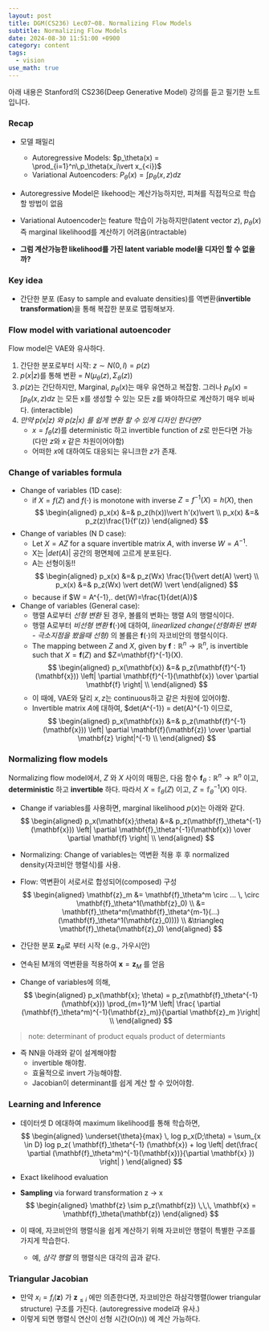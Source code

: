 ```yaml
---
layout: post
title: DGM(CS236) Lec07~08. Normalizing Flow Models
subtitle: Normalizing Flow Models
date: 2024-08-30 11:51:00 +0900
category: content
tags:
  - vision
use_math: true
---
```


아래 내용은 Stanford의 CS236(Deep Generative Model) 강의를 듣고 필기한 노트입니다.

### Recap
- 모델 패밀리
    - Autoregressive Models: $p_\theta(x) = \prod_{i=1}^n\,p_\theta(x_i\vert x_{<i})$
    - Variational Autoencoders: $P_\theta(x) = \int p_\theta(x,z)dz$
- Autoregressive Model은 likehood는 계산가능하지만, 피쳐를 직접적으로 학습할 방법이 없음
- Variational Autoencoder는 feature 학습이 가능하지만(latent vector $z$), $p_\theta(x)$ 즉 marginal likelihood를 계산하기 어려움(intractable)

- **그럼 계산가능한 likelihood를 가진 latent variable model을 디자인 할 수 없을까?**

### Key idea
- 간단한 분포 (Easy to sample and evaluate densities)를 역변환(**invertible transformation**)을 통해 복잡한 분포로 맵핑해보자.


### Flow model with variational autoencoder
Flow model은 VAE와 유사하다.
1. 간단한 분포로부터 시작: $z \sim N(0, I) = p(z)$
2. $p(x \vert  z)$를 통해 변환 = $N(\mu_\theta(z), \Sigma_\theta(z))$
3. $p(z)$는 간단하지만, Marginal, $p_\theta(x)$는 매우 유연하고 복잡함. 그러나 $p_\theta(x)=\int p_\theta(x, z)dz$ 는 모든 x를 생성할 수 있는 모든 z를 봐야하므로 계산하기 매우 비싸다. (interactible)
4. *만약 $p(x|z)$ 와 $p(z|x)$ 를 쉽게 변환 할 수 있게 디자인 한다면?* 
    - $x = f_\theta(z)$를 deterministic 하고 invertible function of $z$로 만든다면 가능(다만 $z$와 $x$ 같은 차원이어야함)
    - 어떠한 $x$에 대하여도 대응되는 유니크한 $z$가 존재.

### Change of variables formula
- Change of variables (1D case):
    - if $X = f(Z)$ and $f(\cdot)$ is monotone with inverse $Z = f^{-1}(X) = h(X)$, then
    $$
    \begin{aligned}
    p_x(x) &=& p_z(h(x))\vert h'(x)\vert
    \\ p_x(x) &=& p_z(z)\frac{1}{f'(z)}
    \end{aligned}
    $$
- Change of variables (N D case):
    - Let $X = AZ$ for a square invertible matrix $A$, with inverse $W = A^{-1}$.
    - X는 $\vert det(A) \vert$ 공간의 평면체에 고르게 분포된다.
    - A는 선형이동!!
    $$
    \begin{aligned}
    p_x(x) &=& p_z(Wx) \frac{1}{\vert det(A) \vert}
    \\ p_x(x) &=& p_z(Wx) \vert det(W) \vert
    \end{aligned}
    $$
    - because if $W = A^{-1},. det(W)=\frac{1}{det(A)}$ 
- Change of variables (General case):
    - 행렬 A로부터 *선형 변환* 된 경우, 볼륨의 변화는 행렬 A의 행렬식이다. 
    - 행렬 A로부터 *비선형 변환* $\mathbf{f}(\cdot)$에 대하여, *linearlized change(선형화된 변화 - 극소지점을 봤을때 선형)* 의 볼륨은 $\mathbf{f}(\cdot)$의 자코비안의 행렬식이다.
    - The mapping between $Z$ and $X$, given by $\mathbf{f}:\mathbb{R}^n \rightarrow \mathbb{R}^n$, is invertible such that $X= \mathbf{f}(Z)$ and $Z=\mathbf{f}^{-1}(X). 
    $$
    \begin{aligned}
    p_x(\mathbf{x}) &=& p_z(\mathbf{f}^{-1}(\mathbf{x}))  \left| \partial \mathbf{f}^{-1}(\mathbf{x}) \over \partial \mathbf{f} \right|
    \\
    \end{aligned}
    $$
    - 이 때에, VAE와 달리 $x, z$는 continuous하고 같은 차원에 있어야함.
    - Invertible matrix $A$에 대하여, $det(A^{-1}) = det(A)^{-1} 이므로,
    $$
    \begin{aligned}
    p_x(\mathbf{x}) &=& p_z(\mathbf{f}^{-1}(\mathbf{x}))  \left| \partial \mathbf{f}(\mathbf{z}) \over \partial \mathbf{z} \right|^{-1}
    \\
    \end{aligned}
    $$

### Normalizing flow models
Normalizing flow model에서, $Z$ 와 $X$ 사이의 매핑은, 다음 함수 $\mathbf{f}_\theta : \mathbb{R}^n \rightarrow \mathbb{R}^n$ 이고, **deterministic** 하고 **invertible** 하다. 따라서 $X = \mathbb{f}_\theta(Z)$ 이고, $Z = \mathbb{f}_\theta^{-1}(X)$ 이다.
- Change if variables를 사용하면, marginal likelihood $p(x)$는 아래와 같다.
$$
\begin{aligned}
p_x(\mathbf{x};\theta) &=& p_z(\mathbf{f}_\theta^{-1}(\mathbf{x}))  \left| \partial \mathbf{f}_\theta^{-1}(\mathbf{x}) \over \partial \mathbf{f} \right|
\\
\end{aligned}
$$

- Normalizing: Change of variables는 역변환 적용 후 후 normalized density(자코비안 행렬식)를 사용.
- Flow: 역변환이 서로서로 합성되어(composed) 구성
$$
\begin{aligned}
\mathbf{z}_m &= \mathbf{f}_\theta^m \circ ... \, \circ \mathbf{f}_\theta^1(\mathbf{z}_0)
\\ &= \mathbf{f}_\theta^m(\mathbf{f}_\theta^{m-1}(...)(\mathbf{f}_\theta^1(\mathbf{z}_0))))
\\ &\triangleq \mathbf{f}_\theta(\mathbf{z}_0) 
\end{aligned} 
$$
- 간단한 분포 $\mathbf{z}_\theta$로 부터 시작 (e.g., 가우시안)
- 연속된 M개의 역변환을 적용하여 $\mathbf{x}=\mathbf{z}_M$ 를 얻음
- Change of variables에 의해,
$$
\begin{aligned}
p_x(\mathbf{x}; \theta) = p_z(\mathbf{f}_\theta^{-1}(\mathbf{x})) \prod_{m=1}^M  \left| \frac{ \partial (\mathbf{f}_\theta^m)^{-1}(\mathbf{z}_m)}{\partial \mathbf{z}_m }\right|
\\
\end{aligned} 
$$
> note: determinant of product equals product of determiants 

- 즉 NN을 아래와 같이 설계해야함
    - invertible 해야함.
    - 효율적으로 invert 가능해야함.
    - Jacobian이 determinant를 쉽게 계산 할 수 있어야함.


### Learning and Inference
- 데이터셋 D 에대하여 maximum likelihood를 통해 학습하면,
$$
\begin{aligned}
\underset{\theta}{max} \, log p_x(D;\theta) = \sum_{x \in D} log p_z( \mathbf{f}_\theta^{-1} (\mathbf{x}) + log \left| det(\frac{ \partial (\mathbf{f}_\theta^m)^{-1}(\mathbf{x})}{\partial \mathbf{x} }) \right| )
\end{aligned} 
$$
- Exact likelihood evaluation
- **Sampling** via forward transformation z -> x
$$
\begin{aligned}
\mathbf{z} \sim p_z(\mathbf{z}) \,\,\, \mathbf{x} = \mathbf{f}_\theta(\mathbf{z})
\end{aligned}
$$

- 이 때에, 자코비안의 행렬식을 쉽게 계산하기 위해 자코비안 행렬이 특별한 구조를 가지게 학습한다. 
    - 예, *삼각 행렬* 의 행렬식은 대각의  곱과 같다.

### Triangular Jacobian
- 만약 $x_i = f_i(\mathbf{z})$ 가 $\mathbf{z}_{\leq i}$ 에만 의존한다면, 자코비안은 하삼각행렬(lower triangular structure) 구조를 가진다. (autoregressive model과 유사.)
- 이렇게 되면 행렬식 연산이 선형 시간(O(n)) 에 계산 가능하다.



